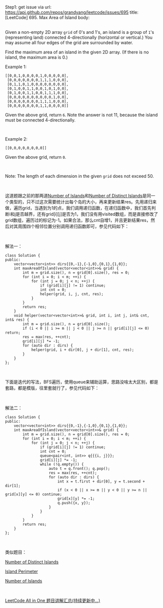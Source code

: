 Step1: get issue via url: https://api.github.com/repos/grandyang/leetcode/issues/695 
 title:[LeetCode] 695. Max Area of Island 
 body:  
  

Given a non-empty 2D array `grid` of 0's and 1's, an island is a group of `1`'s (representing land) connected 4-directionally (horizontal or vertical.) You may assume all four edges of the grid are surrounded by water.

Find the maximum area of an island in the given 2D array. (If there is no island, the maximum area is 0.)

Example 1:
    
    
    [[0,0,1,0,0,0,0,1,0,0,0,0,0],
     [0,0,0,0,0,0,0,1,1,1,0,0,0],
     [0,1,1,0,1,0,0,0,0,0,0,0,0],
     [0,1,0,0,1,1,0,0,1,0,1,0,0],
     [0,1,0,0,1,1,0,0,1,1,1,0,0],
     [0,0,0,0,0,0,0,0,0,0,1,0,0],
     [0,0,0,0,0,0,0,1,1,1,0,0,0],
     [0,0,0,0,0,0,0,1,1,0,0,0,0]]
    

Given the above grid, return `6`. Note the answer is not 11, because the island must be connected 4-directionally. 

 

Example 2:
    
    
    [[0,0,0,0,0,0,0,0]]

Given the above grid, return `0`. 

 

Note: The length of each dimension in the given `grid` does not exceed 50.

 

这道题跟之前的那两道[Number of Islands](http://www.cnblogs.com/grandyang/p/4402656.html)和[Number of Distinct Islands](http://www.cnblogs.com/grandyang/p/7698778.html)是同一个类型的，只不过这次需要统计出每个岛的大小，再来更新结果res。先用递归来做，遍历grid，当遇到为1的点，我们调用递归函数，在递归函数中，我们首先判断i和j是否越界，还有grid[i][j]是否为1，我们没有用visited数组，而是直接修改了grid数组，遍历过的标记为-1。如果合法，那么cnt自增1，并且更新结果res，然后对其周围四个相邻位置分别调用递归函数即可，参见代码如下：

 

解法一：
    
    
    class Solution {
    public:
        vector<vector<int>> dirs{{0,-1},{-1,0},{0,1},{1,0}};
        int maxAreaOfIsland(vector<vector<int>>& grid) {
            int m = grid.size(), n = grid[0].size(), res = 0;
            for (int i = 0; i < m; ++i) {
                for (int j = 0; j < n; ++j) {
                    if (grid[i][j] != 1) continue;
                    int cnt = 0;
                    helper(grid, i, j, cnt, res);
                }
            }
            return res;
        }
        void helper(vector<vector<int>>& grid, int i, int j, int& cnt, int& res) {
            int m = grid.size(), n = grid[0].size();
            if (i < 0 || i >= m || j < 0 || j >= n || grid[i][j] <= 0) return;
            res = max(res, ++cnt);
            grid[i][j] *= -1;
            for (auto dir : dirs) {
                helper(grid, i + dir[0], j + dir[1], cnt, res);
            }
        }
    };

 

下面是迭代的写法，BFS遍历，使用queue来辅助运算，思路没啥太大区别，都是套路，都是模版，往里套就行了，参见代码如下：

 

解法二：
    
    
    class Solution {
    public:
        vector<vector<int>> dirs{{0,-1},{-1,0},{0,1},{1,0}};
        int maxAreaOfIsland(vector<vector<int>>& grid) {
            int m = grid.size(), n = grid[0].size(), res = 0;
            for (int i = 0; i < m; ++i) {
                for (int j = 0; j < n; ++j) {
                    if (grid[i][j] != 1) continue;
                    int cnt = 0;
                    queue<pair<int, int>> q{{{i, j}}};
                    grid[i][j] *= -1;
                    while (!q.empty()) {
                        auto t = q.front(); q.pop();
                        res = max(res, ++cnt);
                        for (auto dir : dirs) {
                            int x = t.first + dir[0], y = t.second + dir[1];
                            if (x < 0 || x >= m || y < 0 || y >= n || grid[x][y] <= 0) continue;
                            grid[x][y] *= -1;
                            q.push({x, y});
                        }
                    }
                }
            }
            return res;
        }
    };

 

类似题目：

[Number of Distinct Islands](http://www.cnblogs.com/grandyang/p/7698778.html)

[Island Perimeter](http://www.cnblogs.com/grandyang/p/6096138.html)

[Number of Islands](http://www.cnblogs.com/grandyang/p/4402656.html)

 

[LeetCode All in One 题目讲解汇总(持续更新中...)](http://www.cnblogs.com/grandyang/p/4606334.html)
